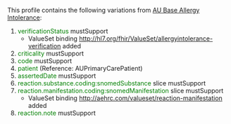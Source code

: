 This profile contains the following variations from [AU Base Allergy Intolerance](http://build.fhir.org/ig/hl7au/au-fhir-base/StructureDefinition-au-allergyintolerance.html):

1. <span style='color:green'> verificationStatus </span> mustSupport
   * ValueSet binding http://hl7.org/fhir/ValueSet/allergyintolerance-verification added
1. <span style='color:green'> criticality </span> mustSupport 
1. <span style='color:green'> code </span> mustSupport
1. <span style='color:green'> patient </span> (Reference: AUPrimaryCarePatient)
1. <span style='color:green'> assertedDate </span> mustSupport 
1. <span style='color:green'> reaction.substance.coding:snomedSubstance </span> slice mustSupport 
1. <span style='color:green'> reaction.manifestation.coding:snomedManifestation </span> slice mustSupport 
   * ValueSet binding http://aehrc.com/valueset/reaction-manifestation added
1. <span style='color:green'> reaction.note </span> mustSupport 
